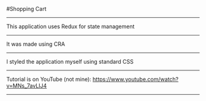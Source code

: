 #Shopping Cart
*****************************
This application uses Redux for state management
*****************************
It was made using CRA
*****************************
I styled the application myself using standard CSS
*****************************
Tutorial is on YouTube (not mine):
  https://www.youtube.com/watch?v=MNs_7avLIJ4
*****************************
